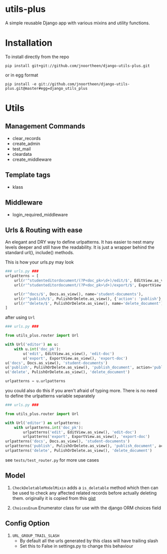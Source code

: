 # utils-plus 
A simple reusable Django app with various mixins and utility functions.

# Installation
To install directly from the repo
```commandline
pip install git+git://github.com/jnoortheen/django-utils-plus.git
```
or in egg format
```
pip install -e git://github.com/jnoortheen/django-utils-plus.git@master#egg=django_utils_plus
```

# Utils

## Management Commands
 - clear_records
 - create_admin
 - test_mail
 - cleardata
 - create_middleware
    
## Template tags
 - klass
 
## Middleware
 - login_required_middleware

## Urls & Routing with ease

An elegant and DRY way to define urlpatterns. It has easier to nest many levels deeper and still have the readability.
It is just a wrapper behind the standard url(), include() methods.

This is how your urls.py may look
```python
### urls.py ###
urlpatterns = [
    url(r'^studenteditordocument/(?P<doc_pk>\d+)/edit/$', EditView.as_view(), name='edit-student-doc'),
    url(r'^studenteditordocument/(?P<doc_pk>\d+)/export/$', ExportView.as_view(), name='export-editore-doc'),

    url(r'^docs/$', Docs.as_view(), name='student-documents'),
    url(r'^publish/$', PulishOrDelete.as_view(), {'action': 'publish'}, name="publish_document"),
    url(r'^delete/$', PulishOrDelete.as_view(), name='delete_document'),
]
```

after using `Url`
```python
### urls.py ###

from utils_plus.router import Url

with Url('editor') as u:
    with u.int('doc_pk'):
        u('edit', EditView.as_view(), 'edit-doc')
        u('export', ExportView.as_view(), 'export-doc')
u('docs', Docs.as_view(), 'student-documents')
u('publish', PulishOrDelete.as_view(), 'publish_document', action='publish')
u('delete', PulishOrDelete.as_view(), 'delete_document')

urlpatterns = u.urlpatterns
```

you could also do this if you aren't afraid of typing more. There is no need to define the urlpatterns variable
separately
```python
### urls.py ###

from utils_plus.router import Url

with Url('editor') as urlpatterns:
    with urlpatterns.int('doc_pk'):
        urlpatterns('edit', EditView.as_view(), 'edit-doc')
        urlpatterns('export', ExportView.as_view(), 'export-doc')
urlpatterns('docs', Docs.as_view(), 'student-documents')
urlpatterns('publish', PulishOrDelete.as_view(), 'publish_document', action='publish')
urlpatterns('delete', PulishOrDelete.as_view(), 'delete_document')
```

see `tests/test_router.py` for more use cases

## Model 

1. `CheckDeletableModelMixin`
adds a `is_deletable` method which then can be used to check any affected related records before actually deleting them.
originally it is copied from this [gist](https://gist.github.com/freewayz/69d1b8bcb3c225bea57bd70ee1e765f8)

2. `ChoicesEnum`
Enumerator class for use with the django ORM choices field
    

## Config Option

1. `URL_GROUP_TRAIL_SLASH` 
    - By default all the urls generated by this class will have trailing slash
    - Set this to False in settings.py to change this behaviour
